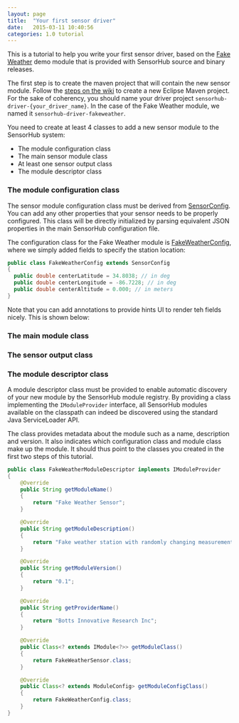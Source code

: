 ```yaml
---
layout: page
title:  "Your first sensor driver"
date:   2015-03-11 10:40:56
categories: 1.0 tutorial
---
```



This is a tutorial to help you write your first sensor driver, based on the [Fake Weather][] demo module that is provided with SensorHub source and binary releases.

The first step is to create the maven project that will contain the new sensor module. Follow the [steps on the wiki](https://github.com/sensiasoft/sensorhub/wiki/Adding-new-modules) to create a new Eclipse Maven project. For the sake of coherency, you should name your driver project `sensorhub-driver-{your_driver_name}`. In the case of the Fake Weather module, we named it `sensorhub-driver-fakeweather`.

You need to create at least 4 classes to add a new sensor module to the SensorHub system:
 * The module configuration class
 * The main sensor module class
 * At least one sensor output class
 * The module descriptor class

[Fake Weather]: https://github.com/sensiasoft/sensorhub/tree/master/sensorhub-driver-fakeweather/src/main/java/org/sensorhub/impl/sensor/fakeweather


### The module configuration class

The sensor module configuration class must be derived from [SensorConfig][]. You can add any other properties that your sensor needs to be properly configured. This class will be directly initialized by parsing equivalent JSON properties in the main SensorHub configuration file.

The configuration class for the Fake Weather module is [FakeWeatherConfig][], where we simply added fields to specify the station location:

```java
public class FakeWeatherConfig extends SensorConfig
{
  public double centerLatitude = 34.8038; // in deg
  public double centerLongitude = -86.7228; // in deg
  public double centerAltitude = 0.000; // in meters
}
```

Note that you can add annotations to provide hints UI to render teh fields nicely. This is shown below:

[FakeWeatherConfig]: https://github.com/sensiasoft/sensorhub/blob/master/sensorhub-driver-fakeweather/src/main/java/org/sensorhub/impl/sensor/fakeweather/FakeWeatherConfig.java


### The main module class



### The sensor output class



### The module descriptor class

A module descriptor class must be provided to enable automatic discovery of your new module by the SensorHub module registry. By providing a class implementing the `IModuleProvider` interface, all SensorHub modules available on the classpath can indeed be discovered using the standard Java ServiceLoader API.

The class provides metadata about the module such as a name, description and version. It also indicates which configuration class and module class make up the module. It should thus point to the classes you created in the first two steps of this tutorial.

```java
public class FakeWeatherModuleDescriptor implements IModuleProvider
{
    @Override
    public String getModuleName()
    {
        return "Fake Weather Sensor";
    }

    @Override
    public String getModuleDescription()
    {
        return "Fake weather station with randomly changing measurements";
    }

    @Override
    public String getModuleVersion()
    {
        return "0.1";
    }

    @Override
    public String getProviderName()
    {
        return "Botts Innovative Research Inc";
    }

    @Override
    public Class<? extends IModule<?>> getModuleClass()
    {
        return FakeWeatherSensor.class;
    }

    @Override
    public Class<? extends ModuleConfig> getModuleConfigClass()
    {
        return FakeWeatherConfig.class;
    }
}
```


[SensorConfig]: https://github.com/sensiasoft/sensorhub/blob/master/sensorhub-core/src/main/java/org/sensorhub/api/sensor/SensorConfig.java
